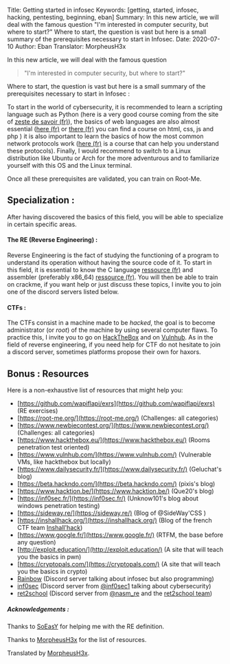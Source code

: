 Title: Getting started in infosec
Keywords: [getting, started, infosec, hacking, pentesting, beginning, eban]
Summary: In this new article, we will deal with the famous question "I'm interested in computer security, but where to start?" Where to start, the question is vast but here is a small summary of the prerequisites necessary to start in Infosec.
Date: 2020-07-10
Author: Eban
Translator: MorpheusH3x

In this new article, we will deal with the famous question

> "I'm interested in computer security, but where to start?"

Where to start, the question is vast but here is a small summary of the prerequisites necessary to start in Infosec :

To start in the world of cybersecurity, it is recommended to learn a scripting language such as Python (here is a very good course coming from the site of [zeste de savoir (fr)](https://zestedesavoir.com/tutoriels/799/apprendre-a-programmer-avec-python-3/)), the basics of web languages are also almost essential ([here (fr)](https://apprendre-html.3wa.fr/courses) or [there (fr)](https://openclassrooms.com/fr/courses/918836-concevez-votre-site-web-avec-php-et-mysql) you can find a course on html, css, js and php ) it is also important to learn the basics of how the most common network protocols work ([here (fr)](https://openclassrooms.com/fr/courses/857447-apprenez-le-fonctionnement-des-reseaux-tcp-ip) is a course that can help you understand these protocols). Finally, I would recommend to switch to a Linux distribution like Ubuntu or Arch for the more adventurous and to familiarize yourself with this OS and the Linux terminal.

Once all these prerequisites are validated, you can train on Root-Me.

## Specialization :

After having discovered the basics of this field, you will be able to specialize in certain specific areas.

#### The RE (Reverse Engineering) :

Reverse Engineering is the fact of studying the functioning of a program to understand its operation without having the source code of it.
To start in this field, it is essential to know the C language [ressource (fr)](https://zestedesavoir.com/tutoriels/755/le-langage-c-1/) and assembler (preferably x86_64) [ressource (fr)](https://www.youtube.com/watch?v=yxzUi8MdOAA&list=PLcT0DaY68xGzzmj47WSbb8XaIwWFjVlKz).
You will then be able to train on crackme, if you want help or just discuss these topics, I invite you to join one of the discord servers listed below.

#### CTFs :

The CTFs consist in a machine made to be *hacked*, the goal is to become administrator (or *root*) of the machine by using several computer flaws. To practice this, I invite you to go on [HackTheBox](https://hackthebox.eu) and on [Vulnhub](https://vulnhub.com).
As in the field of reverse engineering, if you need help for CTF do not hesitate to join a discord server, sometimes platforms propose their own for haxors.

## Bonus : Resources

Here is a non-exhaustive list of resources that might help you:

- [https://github.com/wapiflapi/exrs](https://github.com/wapiflapi/exrs) (RE exercises)
- [https://root-me.org/](https://root-me.org/) (Challenges: all categories)
- [https://www.newbiecontest.org/](https://www.newbiecontest.org/) (Challenges: all categories)
- [https://www.hackthebox.eu/](https://www.hackthebox.eu/) (Rooms penetration test oriented)
- [https://www.vulnhub.com/](https://www.vulnhub.com/) (Vulnerable VMs, like hackthebox but locally)
- [https://www.dailysecurity.fr/](https://www.dailysecurity.fr/) (Geluchat's blog)
- [https://beta.hackndo.com/](https://beta.hackndo.com/) (pixis's blog)
- [https://www.hacktion.be/](https://www.hacktion.be/) (Que20's blog)
- [https://inf0sec.fr/](https://inf0sec.fr/) (Unknow101's blog about windows penetration testing)
- [https://sideway.re/](https://sideway.re/) (Blog of @SideWay'CSS )
- [https://inshallhack.org/](https://inshallhack.org/) (Blog of the french CTF team [Inshall'hack](https://ctftime.org/team/44256))
- [https://www.google.fr/](https://www.google.fr/) (RTFM, the base before any question)
- [http://exploit.education/](http://exploit.education/) (A site that will teach you the basics in pwn)
- [https://cryptopals.com/](https://cryptopals.com/) (A site that will teach you the basics in crypto)
- [Rainbow](https://discord.gg/heAw9mZ) (Discord server talking about infosec but also programming)
- [inf0sec](https://discord.gg/YEy6aZ4) (Discord server from [@inf0sec1](https://twitter.com/inf0sec1) talking about cybersecurity)
- [ret2school](https://discord.gg/gFws9jH) (Discord server from [@nasm_re](https://twitter.com/nasm_re) and the [ret2school team](https://twitter.com/ret2school_fr))

##### Acknowledgements :

Thanks to [SoEasY](https://twitter.com/0xSoEasY) for helping me with the RE definition.

Thanks to [MorpheusH3x](https://twitter.com/MorpheusH3x) for the list of resources.

Translated by [MorpheusH3x](https://twitter.com/MorpheusH3x).
